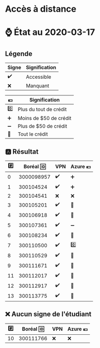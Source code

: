 # Accès à distance

# :watch: État au 2020-03-17

## Légende

| Signe              | Signification          |
|--------------------|------------------------|
| :heavy_check_mark: | Accessible             |
| :x:                | Manquant               |

| :dollar:           | Signification          |
|--------------------|------------------------|
| :zero:             | Plus du tout de crédit |
| :heavy_plus_sign:  | Moins de $50 de crédit |
| :heavy_minus_sign: | Plus de $50 de crédit  |
| :100:              | Tout le crédit         |

## :a: Résultat

|:hash:| Boréal :id:| VPN                | Azure :dollar:     |
|------|------------|--------------------|--------------------|
|  0   | 3000098957 | :heavy_check_mark: | :heavy_plus_sign:  |
|  1   | 300104524  | :heavy_check_mark: | :heavy_plus_sign:  |
|  2   | 300104541  | :x:                |  :x:               |
|  3   | 300105201  | :heavy_check_mark: | :100:              |
|  4   | 300106918  | :heavy_check_mark: | :100:              |
|  5   | 300107361  | :heavy_check_mark: | :heavy_minus_sign: |
|  6   | 300108234  | :heavy_check_mark: | :100:              |
|  7   | 300110500  | :heavy_check_mark: | :zero:             |
|  8   | 300110529  | :heavy_check_mark: | :100:              |
|  9   | 300111671  | :heavy_check_mark: | :100:              |
| 11   | 300112017  | :heavy_check_mark: | :100:              |
| 12   | 300112917  | :heavy_check_mark: | :100:              |
| 13   | 300113775  | :heavy_check_mark: | :100:              |


## :x: Aucun signe de l'étudiant


|:hash:| Boréal :id:| VPN                | Azure :dollar:       |
|------|------------|--------------------|----------------------|
| 10   | 300111766  | :x:                |  :x:                 |

